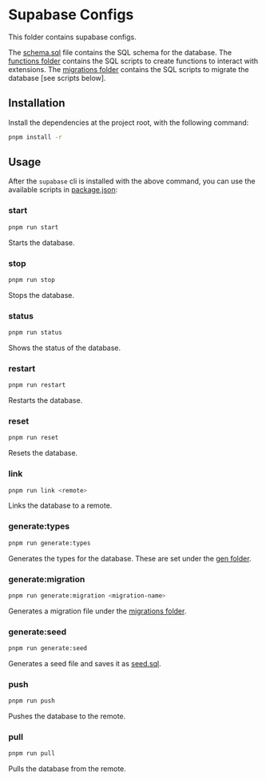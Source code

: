 # Supabase Configs

This folder contains supabase configs.

The [schema.sql](./schema.sql) file contains the SQL schema for the database.
The [functions folder](./functions) contains the SQL scripts to create functions to interact with extensions.
The [migrations folder](./migrations) contains the SQL scripts to migrate the database [see scripts below].

## Installation

Install the dependencies at the project root, with the following command:

```sh
pnpm install -r
```

## Usage

After the `supabase` cli is installed with the above command, you can use the available scripts
in [package.json](./package.json):

### start

```sh
pnpm run start
```

Starts the database.

### stop

```sh
pnpm run stop
```

Stops the database.

### status

```sh
pnpm run status
```

Shows the status of the database.

### restart

```sh
pnpm run restart
```

Restarts the database.

### reset

```sh
pnpm run reset
```

Resets the database.

### link

```sh
pnpm run link <remote>
```

Links the database to a remote.

### generate:types

```sh
pnpm run generate:types
```

Generates the types for the database. These are set under the [gen folder](../gen/database-types).

### generate:migration

```sh
pnpm run generate:migration <migration-name>
```

Generates a migration file under the [migrations folder](./migrations).

### generate:seed

```sh
pnpm run generate:seed
```

Generates a seed file and saves it as [seed.sql](./seed.sql).

### push

```sh
pnpm run push
```

Pushes the database to the remote.

### pull

```sh
pnpm run pull
```

Pulls the database from the remote.
